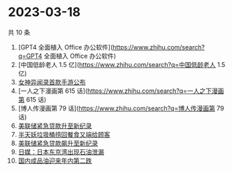 # 2023-03-18

共 10 条

<!-- BEGIN ZHIHUSEARCH -->
<!-- 最后更新时间 Sat Mar 18 2023 08:37:38 GMT+0800 (China Standard Time) -->
1. [GPT4 全面植入 Office 办公软件](https://www.zhihu.com/search?q=GPT4 全面植入 Office 办公软件)
1. [中国低龄老人 1.5 亿](https://www.zhihu.com/search?q=中国低龄老人 1.5 亿)
1. [女神异闻录首款手游公布](https://www.zhihu.com/search?q=女神异闻录首款手游公布)
1. [一人之下漫画第 615 话](https://www.zhihu.com/search?q=一人之下漫画第 615 话)
1. [博人传漫画第 79 话](https://www.zhihu.com/search?q=博人传漫画第 79 话)
1. [美联储紧急贷款升至新纪录](https://www.zhihu.com/search?q=美联储紧急贷款升至新纪录)
1. [半天妖垃圾桶捞回餐食又端给顾客](https://www.zhihu.com/search?q=半天妖垃圾桶捞回餐食又端给顾客)
1. [美联储紧急贷款飙升至新纪录](https://www.zhihu.com/search?q=美联储紧急贷款飙升至新纪录)
1. [日媒：日本东京湾出现石油泄漏](https://www.zhihu.com/search?q=日媒：日本东京湾出现石油泄漏)
1. [国内成品油迎来年内第二跌](https://www.zhihu.com/search?q=国内成品油迎来年内第二跌)
<!-- END ZHIHUSEARCH -->
